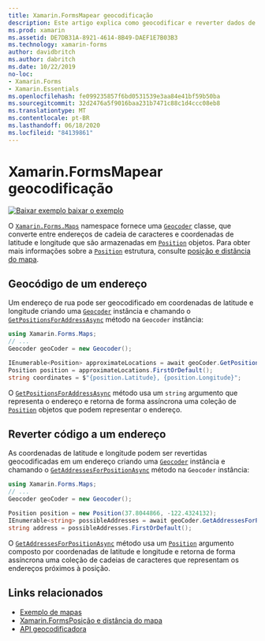 ```yaml
---
title: Xamarin.FormsMapear geocodificação
description: Este artigo explica como geocodificar e reverter dados de mapa de código, usando o Xamarin.Forms . Mapeia a classe geocodificadora.
ms.prod: xamarin
ms.assetid: DE7DB31A-8921-4614-8B49-DAEF1E7B03B3
ms.technology: xamarin-forms
author: davidbritch
ms.author: dabritch
ms.date: 10/22/2019
no-loc:
- Xamarin.Forms
- Xamarin.Essentials
ms.openlocfilehash: fe099235857f6bd0531539e3aa84e41bf59b50ba
ms.sourcegitcommit: 32d2476a5f9016baa231b7471c88c1d4ccc08eb8
ms.translationtype: MT
ms.contentlocale: pt-BR
ms.lasthandoff: 06/18/2020
ms.locfileid: "84139861"
---
```

# <a name="xamarinforms-map-geocoding"></a>Xamarin.FormsMapear geocodificação

[![Baixar exemplo ](~/media/shared/download.png) baixar o exemplo](https://docs.microsoft.com/samples/xamarin/xamarin-forms-samples/workingwithmaps)

O [`Xamarin.Forms.Maps`](xref:Xamarin.Forms.Maps) namespace fornece uma [`Geocoder`](xref:Xamarin.Forms.Maps.Geocoder) classe, que converte entre endereços de cadeia de caracteres e coordenadas de latitude e longitude que são armazenadas em [`Position`](xref:Xamarin.Forms.Maps.Position) objetos. Para obter mais informações sobre a [`Position`](xref:Xamarin.Forms.Maps.Position) estrutura, consulte [posição e distância do mapa](position-distance.md).

## <a name="geocode-an-address"></a>Geocódigo de um endereço

Um endereço de rua pode ser geocodificado em coordenadas de latitude e longitude criando uma [`Geocoder`](xref:Xamarin.Forms.Maps.Geocoder) instância e chamando o [`GetPositionsForAddressAsync`](xref:Xamarin.Forms.Maps.Geocoder.GetPositionsForAddressAsync*) método na `Geocoder` instância:

```csharp
using Xamarin.Forms.Maps;
// ...
Geocoder geoCoder = new Geocoder();

IEnumerable<Position> approximateLocations = await geoCoder.GetPositionsForAddressAsync("Pacific Ave, San Francisco, California");
Position position = approximateLocations.FirstOrDefault();
string coordinates = $"{position.Latitude}, {position.Longitude}";
```

O [`GetPositionsForAddressAsync`](xref:Xamarin.Forms.Maps.Geocoder.GetPositionsForAddressAsync*) método usa um `string` argumento que representa o endereço e retorna de forma assíncrona uma coleção de [`Position`](xref:Xamarin.Forms.Maps.Position) objetos que podem representar o endereço.

## <a name="reverse-geocode-an-address"></a>Reverter código a um endereço

As coordenadas de latitude e longitude podem ser revertidas geocodificadas em um endereço criando uma [`Geocoder`](xref:Xamarin.Forms.Maps.Geocoder) instância e chamando o [`GetAddressesForPositionAsync`](xref:Xamarin.Forms.Maps.Geocoder.GetAddressesForPositionAsync*) método na `Geocoder` instância:

```csharp
using Xamarin.Forms.Maps;
// ...
Geocoder geoCoder = new Geocoder();

Position position = new Position(37.8044866, -122.4324132);
IEnumerable<string> possibleAddresses = await geoCoder.GetAddressesForPositionAsync(position);
string address = possibleAddresses.FirstOrDefault();
```

O [`GetAddressesForPositionAsync`](xref:Xamarin.Forms.Maps.Geocoder.GetAddressesForPositionAsync*) método usa um [`Position`](xref:Xamarin.Forms.Maps.Position) argumento composto por coordenadas de latitude e longitude e retorna de forma assíncrona uma coleção de cadeias de caracteres que representam os endereços próximos à posição.

## <a name="related-links"></a>Links relacionados

- [Exemplo de mapas](https://docs.microsoft.com/samples/xamarin/xamarin-forms-samples/workingwithmaps)
- [Xamarin.FormsPosição e distância do mapa](position-distance.md)
- [API geocodificadora](xref:Xamarin.Forms.Maps.Geocoder)
